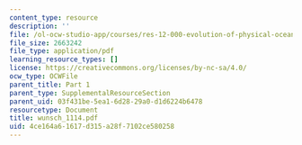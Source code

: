 ```yaml
---
content_type: resource
description: ''
file: /ol-ocw-studio-app/courses/res-12-000-evolution-of-physical-oceanography-spring-2007/4ce164a61617d315a28f7102ce580258_wunsch_1114.pdf
file_size: 2663242
file_type: application/pdf
learning_resource_types: []
license: https://creativecommons.org/licenses/by-nc-sa/4.0/
ocw_type: OCWFile
parent_title: Part 1
parent_type: SupplementalResourceSection
parent_uid: 03f431be-5ea1-6d28-29a0-d1d6224b6478
resourcetype: Document
title: wunsch_1114.pdf
uid: 4ce164a6-1617-d315-a28f-7102ce580258
---
```

